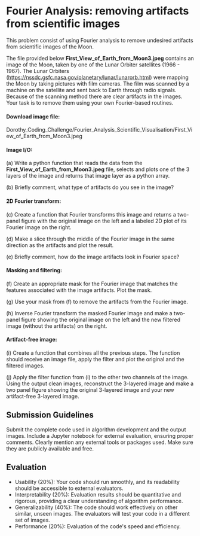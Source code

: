 # Fourier Analysis: removing artifacts from scientific images

This problem consist of using Fourier analysis to remove undesired artifacts from scientific images of the Moon.

The file provided below **First_View_of_Earth_from_Moon3.jpeg** contains an image of the Moon, taken by one of the Lunar Orbiter satellites (1966 - 1967). The Lunar Orbiters (https://nssdc.gsfc.nasa.gov/planetary/lunar/lunarorb.html) were mapping the Moon by taking pictures with film cameras. The film was scanned by a machine on the satellite and sent back to Earth through radio signals. Because of the scanning method there are clear artifacts in the images. Your task is to remove them using your own Fourier-based routines.

#### Download image file:

Dorothy_Coding_Challenge/Fourier_Analysis_Scientific_Visualisation/First_View_of_Earth_from_Moon3.jpeg

#### Image I/O:

(a) Write a python function that reads the data from the **First_View_of_Earth_from_Moon3.jpeg** file, selects and plots one of the 3 layers of the image and returns that image layer as a python array.

(b) Briefly comment, what type of artifacts do you see in the image?


#### 2D Fourier transform:

(c) Create a function that Fourier transforms this image and returns a two-panel figure with the original image on the left and a labeled 2D plot of its Fourier image on the right.

(d) Make a slice through the middle of the Fourier image in the same direction as the artifacts and plot the result. 

(e) Briefly comment, how do the image artifacts look in Fourier space?

#### Masking and filtering:

(f) Create an appropriate mask for the Fourier image that matches the features associated with the image artifacts. Plot the mask.

(g) Use your mask from (f) to remove the artifacts from the Fourier image.

(h) Inverse Fourier transform the masked Fourier image and make a two-panel figure showing the original image on the left and the new filtered image (without the artifacts) on the right.

#### Artifact-free image:

(i) Create a function that combines all the previous steps. The function should receive an image file, apply the filter and plot the original and the filtered images. 

(j) Apply the filter function from (i) to the other two channels of the image. Using the output clean images, reconstruct the 3-layered image and make a two panel figure showing the original 3-layered image and your new artifact-free 3-layered image.

## Submission Guidelines
Submit the complete code used in algorithm development and the output images.
Include a Jupyter notebook for external evaluation, ensuring proper comments.
Clearly mention any external tools or packages used. Make sure they are publicly available and free.

## Evaluation
* Usability (20%): Your code should run smoothly, and its readability should be accessible to external evaluators.
* Interpretability (20%): Evaluation results should be quantitative and rigorous, providing a clear understanding of algorithm performance.
* Generalizability (40%): The code should work effectively on other similar, unseen images. The evaluators will test your code in a different set of images.
* Performance (20%): Evaluation of the code's speed and efficiency.
